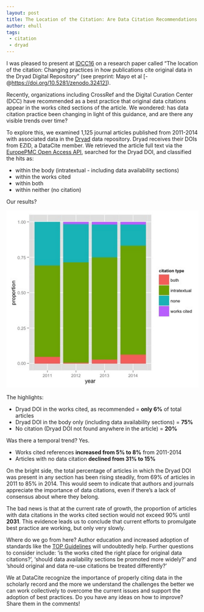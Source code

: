 ```yaml
---
layout: post
title: The Location of the Citation: Are Data Citation Recommendations Having an Effect?
author: ehull
tags:
 - citation
 - dryad
---
```


I was pleased to present at [IDCC16](http://www.dcc.ac.uk/events/idcc16) on a research paper called “The location of the citation: Changing practices in how publications cite original data in the Dryad Digital Repository” (see preprint: Mayo et al [-@https://doi.org/10.5281/zenodo.32412]). 

Recently, organizations including CrossRef and the Digital Curation Center (DCC) have recommended as a best practice that original data citations appear in the works cited sections of the article. We wondered: has data citation practice been changing in light of this guidance, and are there any visible trends over time?

To explore this, we examined 1,125 journal articles published from 2011-2014 with associated data in the [Dryad](http://datadryad.org) data repository. Dryad receives their DOIs from EZID, a DataCite member. We retrieved the article full text via the [EuropePMC Open Access API](http://europepmc.org/ftpsite), searched for the Dryad DOI, and classified the hits as:

* within the body (intratextual - including data availability sections)
* within the works cited
* within both
* within neither (no citation)

Our results?

![Dryad results](/assets/images/2016/03/dryad.png)

The highlights:
* Dryad DOI in the works cited, as recommended = **only 6%** of total articles
* Dryad DOI in the body only (including data availability sections) = **75%**
* No citation (Dryad DOI not found anywhere in the article) = **20%**

Was there a temporal trend? Yes.
* Works cited references **increased from 5% to 8%** from 2011-2014
* Articles with no data citation **declined from 31% to 15%**

On the bright side, the total percentage of articles in which the Dryad DOI was present in any section has been rising steadily, from 69% of articles in 2011 to 85% in 2014. This would seem to indicate that authors and journals appreciate the importance of data citations, even if there’s a lack of consensus about where they belong.

The bad news is that at the current rate of growth, the proportion of articles with data citations in the works cited section would not exceed 90% until **2031**. This evidence leads us to conclude that current efforts to promulgate best practice are working, but only very slowly.

Where do we go from here? Author education and increased adoption of standards like the [TOP Guidelines](https://cos.io/top/) will undoubtedly help. Further questions to consider include: ‘is the works cited the right place for original data citations?’, ‘should data availability sections be promoted more widely?’ and ’should original and data re-use citations be treated differently?’ 

We at DataCite recognize the importance of properly citing data in the scholarly record and the more we understand the challenges the better we can work collectively to overcome the current issues and support the adoption of best practices. Do you have any ideas on how to improve? Share them in the comments!
